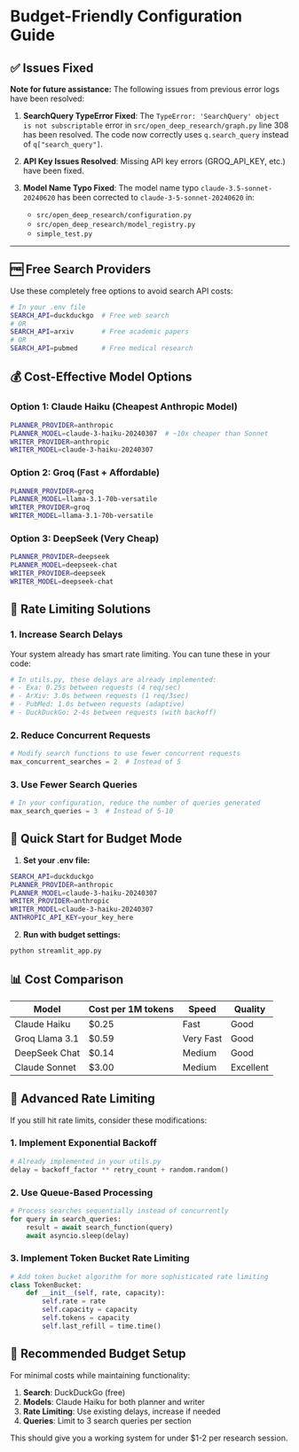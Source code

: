 # Budget-Friendly Configuration Guide

## ✅ **Issues Fixed**

**Note for future assistance:** The following issues from previous error logs have been resolved:

1. **SearchQuery TypeError Fixed**: The `TypeError: 'SearchQuery' object is not subscriptable` error in `src/open_deep_research/graph.py` line 308 has been resolved. The code now correctly uses `q.search_query` instead of `q["search_query"]`.

2. **API Key Issues Resolved**: Missing API key errors (GROQ_API_KEY, etc.) have been fixed.

3. **Model Name Typo Fixed**: The model name typo `claude-3.5-sonnet-20240620` has been corrected to `claude-3-5-sonnet-20240620` in:
   - `src/open_deep_research/configuration.py`
   - `src/open_deep_research/model_registry.py`  
   - `simple_test.py`

---

## 🆓 **Free Search Providers**
Use these completely free options to avoid search API costs:

```bash
# In your .env file
SEARCH_API=duckduckgo  # Free web search
# OR
SEARCH_API=arxiv       # Free academic papers
# OR  
SEARCH_API=pubmed      # Free medical research
```

## 💰 **Cost-Effective Model Options**

### Option 1: Claude Haiku (Cheapest Anthropic Model)
```bash
PLANNER_PROVIDER=anthropic
PLANNER_MODEL=claude-3-haiku-20240307  # ~10x cheaper than Sonnet
WRITER_PROVIDER=anthropic  
WRITER_MODEL=claude-3-haiku-20240307
```

### Option 2: Groq (Fast + Affordable)
```bash
PLANNER_PROVIDER=groq
PLANNER_MODEL=llama-3.1-70b-versatile
WRITER_PROVIDER=groq
WRITER_MODEL=llama-3.1-70b-versatile
```

### Option 3: DeepSeek (Very Cheap)
```bash
PLANNER_PROVIDER=deepseek
PLANNER_MODEL=deepseek-chat
WRITER_PROVIDER=deepseek
WRITER_MODEL=deepseek-chat
```

## 🐌 **Rate Limiting Solutions**

### 1. Increase Search Delays
Your system already has smart rate limiting. You can tune these in your code:

```python
# In utils.py, these delays are already implemented:
# - Exa: 0.25s between requests (4 req/sec)
# - ArXiv: 3.0s between requests (1 req/3sec)
# - PubMed: 1.0s between requests (adaptive)
# - DuckDuckGo: 2-4s between requests (with backoff)
```

### 2. Reduce Concurrent Requests
```python
# Modify search functions to use fewer concurrent requests
max_concurrent_searches = 2  # Instead of 5
```

### 3. Use Fewer Search Queries
```python
# In your configuration, reduce the number of queries generated
max_search_queries = 3  # Instead of 5-10
```

## 🚀 **Quick Start for Budget Mode**

1. **Set your .env file:**
```bash
SEARCH_API=duckduckgo
PLANNER_PROVIDER=anthropic
PLANNER_MODEL=claude-3-haiku-20240307
WRITER_PROVIDER=anthropic
WRITER_MODEL=claude-3-haiku-20240307
ANTHROPIC_API_KEY=your_key_here
```

2. **Run with budget settings:**
```bash
python streamlit_app.py
```

## 📊 **Cost Comparison**

| Model | Cost per 1M tokens | Speed | Quality |
|-------|-------------------|-------|---------|
| Claude Haiku | $0.25 | Fast | Good |
| Groq Llama 3.1 | $0.59 | Very Fast | Good |
| DeepSeek Chat | $0.14 | Medium | Good |
| Claude Sonnet | $3.00 | Medium | Excellent |

## 🔧 **Advanced Rate Limiting**

If you still hit rate limits, consider these modifications:

### 1. Implement Exponential Backoff
```python
# Already implemented in your utils.py
delay = backoff_factor ** retry_count + random.random()
```

### 2. Use Queue-Based Processing
```python
# Process searches sequentially instead of concurrently
for query in search_queries:
    result = await search_function(query)
    await asyncio.sleep(delay)
```

### 3. Implement Token Bucket Rate Limiting
```python
# Add token bucket algorithm for more sophisticated rate limiting
class TokenBucket:
    def __init__(self, rate, capacity):
        self.rate = rate
        self.capacity = capacity
        self.tokens = capacity
        self.last_refill = time.time()
```

## 🎯 **Recommended Budget Setup**

For minimal costs while maintaining functionality:

1. **Search**: DuckDuckGo (free)
2. **Models**: Claude Haiku for both planner and writer
3. **Rate Limiting**: Use existing delays, increase if needed
4. **Queries**: Limit to 3 search queries per section

This should give you a working system for under $1-2 per research session. 
